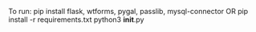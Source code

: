 To run:
  pip install flask, wtforms, pygal, passlib, mysql-connector OR pip install -r requirements.txt
  python3 __init__.py
